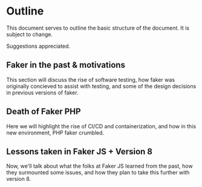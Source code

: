 # Outline

This document serves to outline the basic structure of the document. It is subject to change.

Suggestions appreciated.

## Faker in the past & motivations

This section will discuss the rise of software testing, how faker was originally concieved to assist with testing, and some of the design decisions in previous versions of faker.

## Death of Faker PHP

Here we will highlight the rise of CI/CD and containerization, and how in this new environment, PHP faker crumbled.

## Lessons taken in Faker JS + Version 8

Now, we'll talk about what the folks at Faker JS learned from the past, how they surmounted some issues, and how they plan to take this further with version 8.

